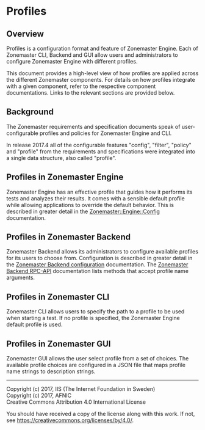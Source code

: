 # Profiles

## Overview

Profiles is a configuration format and feature of Zonemaster Engine.
Each of Zonemaster CLI, Backend and GUI allow users and administrators to configure Zonemaster Engine with different profiles.

This document provides a high-level view of how profiles are applied across the different Zonemaster components.
For details on how profiles integrate with a given component, refer to the respective component documentations.
Links to the relevant sections are provided below.


## Background

The Zonemaster requirements and specification documents speak of user-configurable profiles and policies for Zonemaster Engine and CLI.

In release 2017.4 all of the configurable features "config", "filter", "policy" and "profile" from the requirements and specifications were integrated into a single data structure, also called "profile".


## Profiles in Zonemaster Engine

Zonemaster Engine has an effective profile that guides how it performs its tests and analyzes their results.
It comes with a sensible default profile while allowing applications to override the default behavior.
This is described in greater detail in the [Zonemaster::Engine::Config] documentation.


## Profiles in Zonemaster Backend

Zonemaster Backend allows its administrators to configure available profiles for its users to choose from.
Configuration is described in greater detail in the [Zonemaster Backend configuration] documentation.
The [Zonemaster Backend RPC-API] documentation lists methods that accept profile name arguments.


## Profiles in Zonemaster CLI

Zonemaster CLI allows users to specify the path to a profile to be used when starting a test.
If no profile is specified, the Zonemaster Engine default profile is used.


## Profiles in Zonemaster GUI

Zonemaster GUI allows the user select profile from a set of choices.
The available profile choices are configured in a JSON file that maps profile name strings to description strings.


-------
[Zonemaster Backend RPC-API]: https://github.com/dotse/zonemaster-backend/blob/master/docs/API.md
[Zonemaster Backend configuration]: https://github.com/dotse/zonemaster-backend/blob/master/docs/Configuration.md#profiles-section
[Zonemaster::Engine::Config]: https://metacpan.org/pod/Zonemaster::Engine::Config


Copyright (c) 2017, IIS (The Internet Foundation in Sweden)\
Copyright (c) 2017, AFNIC\
Creative Commons Attribution 4.0 International License

You should have received a copy of the license along with this
work. If not, see <https://creativecommons.org/licenses/by/4.0/>.
